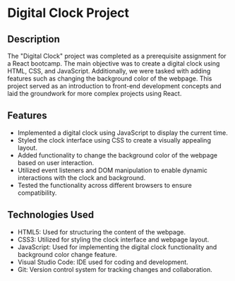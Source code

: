 # Digital Clock Project

## Description

The "Digital Clock" project was completed as a prerequisite assignment for a React bootcamp. The main objective was to create a digital clock using HTML, CSS, and JavaScript. Additionally, we were tasked with adding features such as changing the background color of the webpage. This project served as an introduction to front-end development concepts and laid the groundwork for more complex projects using React.

## Features

- Implemented a digital clock using JavaScript to display the current time.
- Styled the clock interface using CSS to create a visually appealing layout.
- Added functionality to change the background color of the webpage based on user interaction.
- Utilized event listeners and DOM manipulation to enable dynamic interactions with the clock and background.
- Tested the functionality across different browsers to ensure compatibility.

## Technologies Used

- HTML5: Used for structuring the content of the webpage.
- CSS3: Utilized for styling the clock interface and webpage layout.
- JavaScript: Used for implementing the digital clock functionality and background color change feature.
- Visual Studio Code: IDE used for coding and development.
- Git: Version control system for tracking changes and collaboration.